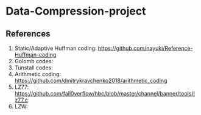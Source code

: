 # Data-Compression-project

## References
1. Static/Adaptive Huffman coding: https://github.com/nayuki/Reference-Huffman-coding
3. Golomb codes: 
4. Tunstall codes: 
5. Arithmetic coding: https://github.com/dmitrykravchenko2018/arithmetic_coding
6. LZ77: https://github.com/fail0verflow/hbc/blob/master/channel/banner/tools/lz77.c
7. LZW: 
